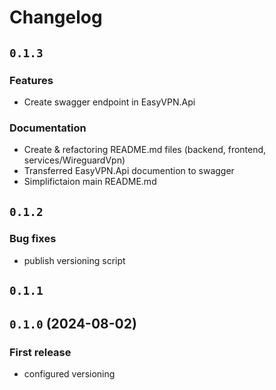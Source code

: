 # Changelog

## `0.1.3`

### Features

- Create swagger endpoint in EasyVPN.Api

### Documentation

- Create & refactoring README.md files (backend, frontend, services/WireguardVpn)
- Transferred EasyVPN.Api documention to swagger
- Simplifictaion main README.md

## `0.1.2`

### Bug fixes

- publish versioning script

## `0.1.1`
## `0.1.0` (2024-08-02)

### First release

- configured versioning
